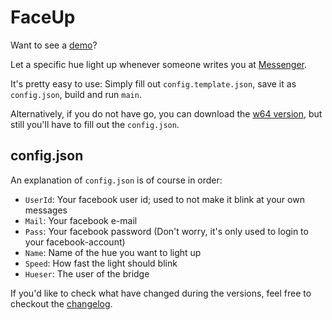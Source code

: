 # FaceUp

Want to see a [demo](https://gfycat.com/LoathsomePoorErmine)?

Let a specific hue light up whenever someone writes you at [Messenger](http://messenger.com).

It's pretty easy to use: Simply fill out `config.template.json`, save it as `config.json`, build and run `main`.

Alternatively, if you do not have go, you can download the [w64 version](https://github.com/Mobilpadde/FaceUp/releases), but still you'll have to fill out the `config.json`.

## config.json

An explanation of `config.json` is of course in order:

 * `UserId`: Your facebook user id; used to not make it blink at your own messages
 * `Mail`: Your facebook e-mail
 * `Pass`: Your facebook password (Don't worry, it's only used to login to your facebook-account)
 * `Name`: Name of the hue you want to light up
 * `Speed`: How fast the light should blink
 * `Hueser`: The user of the bridge

If you'd like to check what have changed during the versions, feel free to checkout the [changelog](changelog.md).